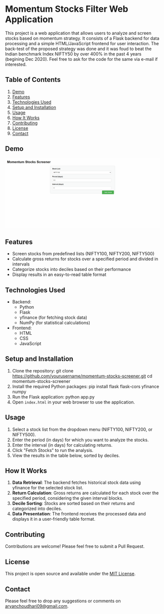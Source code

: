 # Momentum Stocks Filter Web Application

This project is a web application that allows users to analyze and screen stocks based on momentum strategy. It consists of a Flask backend for data processing and a simple HTML/JavaScript frontend for user interaction.
The back-test of the proposed strategy was done and it was foud to beat the Indian benchmark Index NIFTY50 by over 400% in the past 4 years (begining Dec 2020). Feel free to ask for the code for the same via e-mail if interested. 

## Table of Contents
1. [Demo](#demo)
2. [Features](#features)
3. [Technologies Used](#technologies-used)
4. [Setup and Installation](#setup-and-installation)
5. [Usage](#usage)
6. [How It Works](#how-it-works)
7. [Contributing](#contributing)
8. [License](#license)
9. [Contact](#contact)


## Demo
![Momentum Stocks Filter Web Application](./MomentumScreener.gif)

## Features

- Screen stocks from predefined lists (NIFTY100, NIFTY200, NIFTY500)
- Calculate gross returns for stocks over a specified period and divided in intervals
- Categorize stocks into deciles based on their performance
- Display results in an easy-to-read table format

## Technologies Used

- Backend:
  - Python
  - Flask
  - yfinance (for fetching stock data)
  - NumPy (for statistical calculations)
- Frontend:
  - HTML
  - CSS
  - JavaScript

## Setup and Installation

1. Clone the repository:
   git clone https://github.com/yourusername/momentum-stocks-screener.git
cd momentum-stocks-screener
2. Install the required Python packages:
   pip install flask flask-cors yfinance numpy
3. Run the Flask application:
   python app.py
4. Open `index.html` in your web browser to use the application.

## Usage

1. Select a stock list from the dropdown menu (NIFTY100, NIFTY200, or NIFTY500).
2. Enter the period (in days) for which you want to analyze the stocks.
3. Enter the interval (in days) for calculating returns.
4. Click "Fetch Stocks" to run the analysis.
5. View the results in the table below, sorted by deciles.

## How It Works

1. **Data Retrieval**: The backend fetches historical stock data using yfinance for the selected stock list.
2. **Return Calculation**: Gross returns are calculated for each stock over the specified period, considering the given interval blocks.
3. **Decile Sorting**: Stocks are sorted based on their returns and categorized into deciles.
4. **Data Presentation**: The frontend receives the processed data and displays it in a user-friendly table format.

## Contributing

Contributions are welcome! Please feel free to submit a Pull Request.

## License

This project is open source and available under the [MIT License](LICENSE).

## Contact

Please feel free to drop any suggestions or comments on aryanchoudhari09@gmail.com.
